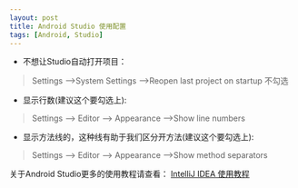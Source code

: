 ```yaml
---
layout: post
title: Android Studio 使用配置 
tags: [Android, Studio]
---
```


* 不想让Studio自动打开项目：
> Settings -->System Settings -->Reopen last project on startup 不勾选

* 显示行数(建议这个要勾选上):
> Settings --> Editor --> Appearance  -->Show line numbers

* 显示方法线的，这种线有助于我们区分开方法(建议这个要勾选上):
> Settings --> Editor --> Appearance  -->Show method separators



关于Android Studio更多的使用教程请查看：
[IntelliJ IDEA 使用教程](http://wiki.jikexueyuan.com/project/intellij-idea-tutorial/introduce.html)

